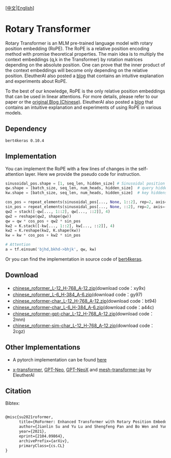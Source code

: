 [[中文](https://github.com/ZhuiyiTechnology/roformer/blob/main/README_zh.md)|[English](https://github.com/ZhuiyiTechnology/roformer/blob/main/README.md)]

# Rotary Transformer

Rotary Transformer is an MLM pre-trained language model with rotary position embedding (RoPE). The RoPE is a relative position encoding method with promise theoretical properties. The main idea is to multiply the context embeddings (q,k in the Transformer) by rotation matrices depending on the absolute position.  One can prove that the inner product of the context embeddings will become only depending on the relative position. EleutherAI also posted a [blog](https://blog.eleuther.ai/rotary-embeddings/) that contains an intuitive explanation and experiments about RoPE.

To the best of our knowledge, RoPE is the only relative position embeddings that can be used in linear attentions.  For more details, please refer to our paper or the [original Blog (Chinese)](https://kexue.fm/archives/8265). EleutherAI also posted a [blog](https://blog.eleuther.ai/rotary-embeddings/) that contains an intuitive explanation and experiments of using RoPE in various models.

## Dependency

`bert4keras 0.10.4`

## Implementation

You can implement the RoPE with a few lines of changes in the self-attention layer. Here we provide the pseudo code for instruction.

```python
sinusoidal_pos.shape = [1, seq_len, hidden_size] # Sinusoidal position embeddings
qw.shape = [batch_size, seq_len, num_heads, hidden_size]  # query hiddens
kw.shape = [batch_size, seq_len, num_heads, hidden_size]  # key hiddens

cos_pos = repeat_elements(sinusoidal_pos[..., None, 1::2], rep=2, axis=-1)
sin_pos = repeat_elements(sinusoidal_pos[..., None, ::2], rep=2, axis=-1)
qw2 = stack([-qw[..., 1::2], qw[..., ::2]], 4)
qw2 = reshape(qw2, shape(qw))
qw = qw * cos_pos + qw2 * sin_pos
kw2 = K.stack([-kw[..., 1::2], kw[..., ::2]], 4)
kw2 = K.reshape(kw2, K.shape(kw))
kw = kw * cos_pos + kw2 * sin_pos

# Attention
a = tf.einsum('bjhd,bkhd->bhjk', qw, kw)
```

Or you can find the implementation in source code of [bert4keras](https://github.com/bojone/bert4keras).

## Download

- [chinese_roformer_L-12_H-768_A-12.zip](https://pan.baidu.com/s/1fiss862YsGCwf2HvU_Jm-g)(download code：xy9x)
- [chinese_roformer_L-6_H-384_A-6.zip](https://pan.baidu.com/s/1iIXgZHHCgrYGXVRRSSCVPg)(download code：gy97)
- [chinese_roformer-char_L-12_H-768_A-12.zip](https://pan.baidu.com/s/1Q1pq8F4Fsl6bTipUAkqeDQ)(download code：bt94)
- [chinese_roformer-char_L-6_H-384_A-6.zip](https://pan.baidu.com/s/1cc281-M0Rsjlwws5phqzbQ)(download code：a44c)
- [chinese_roformer-gpt-char_L-12_H-768_A-12.zip](https://pan.baidu.com/s/11YTnWLX0ThQr2P2yW0P7GA)(download code：2nnn)
- [chinese_roformer-sim-char_L-12_H-768_A-12.zip](https://pan.baidu.com/s/1f1FB288nv1a6jYjsNCordg)(download code：2cgz)

## Other Implementations

- A pytorch implementation can be found [here](https://github.com/JunnYu/RoFormer_pytorch)

- [x-transformer](https://github.com/lucidrains/x-transformers), [GPT-Neo](https://github.com/EleutherAI/gpt-neo), [GPT-NeoX](https://github.com/EleutherAI/gpt-neox) and [mesh-transformer-jax](https://github.com/kingoflolz/mesh-transformer-jax) by EleutherAI

##  Citation

Bibtex:

```tex

@misc{su2021roformer,
      title={RoFormer: Enhanced Transformer with Rotary Position Embedding}, 
      author={Jianlin Su and Yu Lu and Shengfeng Pan and Bo Wen and Yunfeng Liu},
      year={2021},
      eprint={2104.09864},
      archivePrefix={arXiv},
      primaryClass={cs.CL}
}

```




